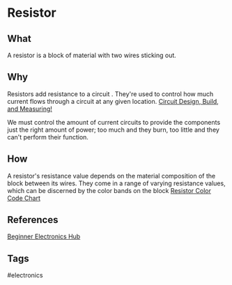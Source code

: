 # Resistor 

## What
A resistor is a block of material with two wires sticking out.   

## Why
Resistors add resistance to a circuit . They're used to control how much current flows through a circuit at any given location. [Circuit Design, Build, and Measuring!](../202305080058)

We must control the amount of current circuits to provide the components just the right amount of power; too much and they burn, too little and they can't perform their function.  

## How
A resistor's resistance value depends on the material composition of the block between its wires. They come in a range of varying resistance values, which can be discerned by the color bands on the block [Resistor Color Code Chart](https://duckduckgo.com/?q=resistor+color+code+chart&t=newext&atb=v344-1&iax=images&ia=images&iai=https%3A%2F%2F1.bp.blogspot.com%2F-FHlvZOYyT7M%2FXnDvoCRj6lI%2FAAAAAAAAATI%2FrKA6gHlUJ8I2263rZBzZsA4f4ejv1JPSgCEwYBhgL%2Fs1600%2FFive%252BBand%252BResistor%252BColour%252BCode.png)

## References
[Beginner Electronics Hub](../202305062158)

## Tags
#electronics
